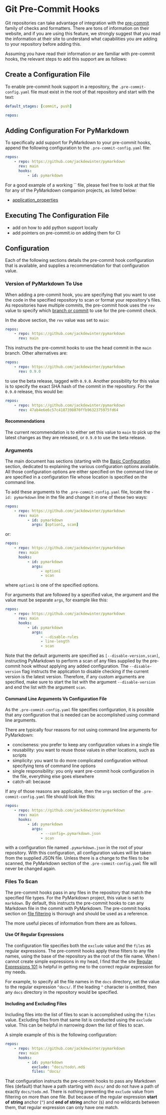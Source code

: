 # Git Pre-Commit Hooks

Git repositories can take advantage of integration with
the [pre-commit](https://pre-commit.com/) family of
checks and formatters.  There are tons of information
on their website, and if you are using this feature,
we strongly suggest that you read the information at
their site to understand what capabilities you are adding
to your repository before adding this.

Assuming you have read their information or are familiar
with pre-commit hooks, the relevant steps to add this
support are as follows:

## Create a Configuration File

To enable pre-commit hook support in a repository,
the `.pre-commit-config.yaml` file must exist in the
root of that repository and start with the text:

```yaml
default_stages: [commit, push]

repos:
```

## Adding Configuration For PyMarkdown

To specifically add support for PyMarkdown to your
pre-commit hooks, append the following configuration to
the `.pre-commit-config.yaml` file:

```yaml
repos:
    - repo: https://github.com/jackdewinter/pymarkdown
      rev: main
      hooks:
          - id: pymarkdown
```

For a good example of a working `` file, please feel free to look at that file
for any of the PyMarkdown companion projects, as listed below:

- [application_properties](https://github.com/jackdewinter/application_properties/blob/main/.pre-commit-config.yaml)

## Executing The Configuration File

- add on how to add python support locally
- add pointers on pre-commit.io on adding them for CI

## Configuration

Each of the following sections details the pre-commit hook
configuration that is available, and supplies a recommendation
for that configuration value.

### Version of PyMarkdown To Use

When adding a pre-commit hook, you are specifying that you
want to use the code in the specified repository to scan or
format your repository's files.  As repositories have multiple
commits, the pre-commit hook uses the `rev`
value to specify which
[branch or commit](https://pre-commit.com/#pre-commit-configyaml---repos)
to use for the pre-commit check.

In the above section, the `rev` value was set to `main`:

```yaml
repos:
    - repo: https://github.com/jackdewinter/pymarkdown
      rev: main
```

This instructs the pre-commit hooks to use the head commit in
the `main` branch.  Other alternatives are:

```yaml
repos:
    - repo: https://github.com/jackdewinter/pymarkdown
      rev: 0.9.0
```

to use the beta release, tagged with `0.9.0`.  Another possibility
for this value is to specify the exact SHA hash of the commit in the repository.
For the `0.9.0` release, this would be:

```yaml
repos:
    - repo: https://github.com/jackdewinter/pymarkdown
      rev: 47ab4e6e6c57c4187398870ffb9632375975fd64
```

#### Recommendations

The current recommendation is to either set this value
to `main` to pick up the latest changes as they are released,
or `0.9.0` to use the beta release.

### Arguments

The main document has sections (starting with the
[Basic Configuration](https://github.com/jackdewinter/pymarkdown#basic-configuration)
section, dedicated to explaining the various configuration options
available.  All those configuration options are either
specified on the command line or are specified in a configuration
file whose location is specified on the command line.

To add these arguments to the `.pre-commit-config.yaml` file,
locate the `- id: pymarkdown` line in the file and change it
in one of these two ways:

```yaml
repos:
    - repo: https://github.com/jackdewinter/pymarkdown
      rev: main
          - id: pymarkdown
            args: [option1, scan]
```

or:

```yaml
repos:
    - repo: https://github.com/jackdewinter/pymarkdown
      rev: main
      hooks:
          - id: pymarkdown
            args:
                - option1
                - scan
```

where `option1` is one of the specified options.

For arguments that are followed by a specified value, the
argument and the value must be separate `args`, for example
like this:

```yaml
repos:
    - repo: https://github.com/jackdewinter/pymarkdown
      rev: main
      hooks:
          - id: pymarkdown
            args:
                - --disable-rules
                - line-length
                - scan
```

Note that
the default arguments are specified as `[--disable-version,scan]`, instructing
PyMarkdown to perform a scan of any files supplied by the
pre-commit hook without applying any added configuration.
The `--disable-version` flag instructs the application to disable checking
if the current version is the latest version.
Therefore, if any custom arguments are specified, make sure to start the
list with the argument `--disable-version` and end the list with the
argument `scan`.

#### Command Line Arguments Vs Configuration File

As the `.pre-commit-config.yaml` file specifies configuration,
it is possible that any configuration that is needed can be
accomplished using command line arguments.

There are typically four reasons for not using command line arguments for
PyMarkdown:

- conciseness: you prefer to keep any configuration values in a single file
- reusability: you want to reuse those values in other locations, such as scripts
- simplicity: you want to do more complicated configuration without specifying tens of command line options
- single responsibility: you only want pre-commit hook configuration in the file, everything else goes elsewhere
- catch-all: because

If any of those reasons are applicable, then the `args` section
of the `.pre-commit-config.yaml` file should look like this:

```yaml
repos:
    - repo: https://github.com/jackdewinter/pymarkdown
      rev: main
      hooks:
          - id: pymarkdown
            args:
                - --config=.pymarkdown.json
                - scan
```

with a configuration file named `.pymarkdown.json` in the root of
your repository.  With this configuration, all configuration values
will be taken from the supplied JSON file.  Unless there is a change
to the files to be scanned, the PyMarkdown section of the
`.pre-commit-config.yaml` file will never be changed again.

### Files To Scan

The pre-commit hooks pass in any files in the repository that match
the specified file types.  For the PyMarkdown project, this value
is set to `markdown`.  By default, this instructs the pre-commit
hooks to can any Markdown file in the commit with PyMarkdown.  The pre-commit
hooks section on [file filtering](https://pre-commit.com/#filtering-files-with-types)
is thorough and should be used as a reference.

The more useful pieces of information from there are as follows.

#### Use Of Regular Expressions

The configuration file specifies both the `exclude` value and the `files`
as regular expressions.  The pre-commit hooks apply these filters to any file names,
using the base of the repository as the root of the file name.
When I cannot create simple expressions in my head, I find
that the site [Regular Expressions 101](https://regex101.com/)
is helpful in getting me to the correct regular expression for my needs.

For example, to specify all the file names in the `docs` directory,
set the value to the regular expression `^docs/`.  If the leading
`^` character is omitted, then any `docs` directory in the repository
would be specified.

#### Including and Excluding Files

Including files into the list of files to scan is accomplished
using the `files` value.  Excluding files from that same list
is conducted using the `exclude` value.  This can be helpful
in narrowing down the list of files to scan.

A simple example of this is the following configuration:

```yaml
repos:
    - repo: https://github.com/jackdewinter/pymarkdown
      rev: main
      hooks:
          - id: pymarkdown
            exclude: ^docs/todo\.md$
            files: ^docs/
```

That configuration instructs the pre-commit hooks to pass
any Markdown files (default) that have a path starting with
`docs/` and do not have a path of exactly `docs/todo.md`.
There is nothing preventing the `exclude` value from
filtering on more than one file.  But because of the
regular expression **start of string** anchor (`^`) and
**end of string** anchor (`$`) and no wildcards between
them, that regular expression can only have one match.
